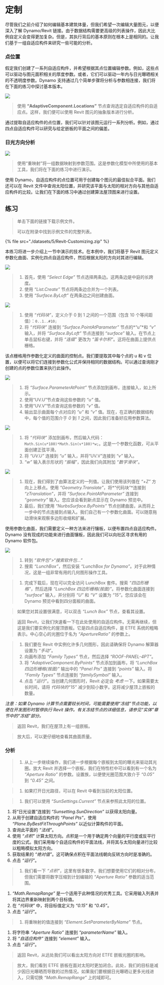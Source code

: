 # 定制

尽管我们之前介绍了如何编辑基本建筑体量，但我们希望一次编辑大量图元，以便深入了解 Dynamo/Revit 链接。由于数据结构需要更高级的列表操作，因此大比例自定义会变得更加复杂。但是，其执行背后的基本原则在根本上是相同的。让我们基于一组自适应构件来研究一些可能的分析。

### 点位置

假定我们创建了一系列自适应构件，并希望根据其点位置编辑参数。例如，这些点可以驱动与图元面积相关的厚度参数。或者，它们可以驱动一年内与日光曝晒相关的不透明度参数。Dynamo 支持通过几个简单步骤将分析与参数相连接，我们将在下面的练习中探讨基本版本。

![](./images/5/customizing-pointlocation.jpg)

> 使用 **“AdaptiveComponent.Locations”** 节点查询选定自适应构件的自适应点。这样，我们便可以使用 Revit 图元的抽象版本进行分析。

通过提取自适应构件的点位置，我们可以针对该图元运行一系列分析。例如，通过四点自适应构件可以研究与给定嵌板的平面之间的偏差。

### 日光方向分析

![](./images/5/customizing-solarorientationanalysis.jpg)

> 使用“重映射”将一组数据映射到参数范围。这是参数化模型中所使用的基本工具，我们将在下面的练习中进行演示。

使用 Dynamo，自适应构件的点位置可用于创建每个图元的最佳拟合平面。我们还可以在 Revit 文件中查询太阳位置，并研究该平面与太阳的相对方向与其他自适应构件的比较。让我们在下面的练习中通过创建算法屋顶图来进行设置。

## 练习

> 单击下面的链接下载示例文件。
>
> 可以在附录中找到示例文件的完整列表。

{% file src="./datasets/5/Revit-Customizing.zip" %}

本练习将进一步介绍上一节中演示的技术。在本例中，我们将基于 Revit 图元定义参数化曲面、实例化四点自适应构件，然后根据太阳的方向对其进行编辑。

![](./images/5/customizing-exercise01.jpg)

> 1. 首先，使用 _“Select Edge”_ 节点选择两条边。这两条边是中庭的长跨度。
> 2. 使用 _“List.Create”_ 节点将两条边合并为一个列表。
> 3. 使用 _“Surface.ByLoft”_ 在两条边之间创建曲面。

![](./images/5/customizing-exercise02.jpg)

> 1. 使用 _“代码块”_，定义介于 0 到 1 之间的一个范围（包含 10 个等间距值）：`0..1..#10;`
> 2. 将 _“代码块”_ 连接到 _“Surface.PointAtParameter”_ 节点的*“u”*和 _“v”_ 输入，并将 _“Surface.ByLoft”_ 节点连接到 _“surface”_ 输入。在节点上单击鼠标右键，并将 _“连缀”_ 更改为 _“笛卡尔积”_。这将在曲面上提供点栅格。

该点栅格用作参数化定义的曲面的控制点。我们要提取其中每个点的 u 和 v 位置，以便可以将它们连接到参数化公式并保持相同的数据结构。可以通过查询刚才创建的点的参数位置来执行此操作。

![](./images/5/customizing-exercise03.jpg)

> 1. 将 _“Surface.ParameterAtPoint”_ 节点添加到画布，连接输入，如上所示。
> 2. 使用“UV.U”节点查询这些参数的 _“u”_ 值。
> 3. 使用“UV.V”节点查询这些参数的 _“v”_ 值。
> 4. 输出显示曲面每个点对应的 _“u”_ 和 _“v”_ 值。现在，在正确的数据结构中，每个值的范围介于 _0_ 到 _1_ 之间，因此我们准备好应用参数算法。

![](./images/5/customizing-exercise04.jpg)

> 1. 将 _“代码块”_ 添加到画布，然后输入代码：`Math.Sin(u*180)*Math.Sin(v*180)*w;`。这是一个参数化函数，可从平面创建正弦平滑。
> 2. 将 _“UV.U”_ 连接到 _“u”_ 输入，并将“UV.V”连接到 _“v”_ 输入。
> 3. _“w”_ 输入表示形状的 _“振幅”_，因此我们向其附加 _“数字滑块”_。

![](./images/5/customizing-exercise05.jpg)

> 1. 现在，我们得到了由算法定义的一列值。让我们使用该列值在 _“+Z”_ 方向上上移点。使用 _“Geometry.Translate”_，将*“代码块”*连接到 _“zTranslation”_，并将 _“Surface.PointAtParameter”_ 连接到 _“geometry”_ 输入。您应该会看到新点显示在 Dynamo 预览中。
> 2. 最后，我们使用 _“NurbsSurface.ByPoints”_ 节点创建曲面，从而将上一步中的节点连接到点输入。我们自己有一个参数化曲面。可以随意拖动滑块来观察多边形收缩和扩展。

使用参数化曲面，我们需要定义一种方法来进行镶板，以便布置四点自适应构件。Dynamo 没有现成的功能来进行曲面镶板，因此我们可以向社区寻求有用的 Dynamo 软件包。

![](./images/5/customizing-exercise06.jpg)

> 1. 转到 _“软件包”>“搜索软件包...”_
> 2. 搜索 _“LunchBox”_，然后安装 _“LunchBox for Dynamo”_。对于此种情况，这是一组非常有用的几何图形操作工具。

> 1. 完成下载后，现在可以完全访问 LunchBox 套件。搜索 _“四边形栅格”_，然后选择 _“LunchBox 四边形栅格(按面)”_。将参数化曲面连接到 _“surface”_ 输入，并分别将 _“U”_ 和 _“V”_ 设置为 _“15”_。您应该会在 Dynamo 预览中看到四分面板的曲面。

> 如果您对其设置很满意，可以双击 _“Lunch Box”_ 节点，查看其设置。

> 返回 Revit，让我们快速看一下在此处使用的自适应构件。无需再继续，但这是我们要实例化的屋顶嵌板。它是四点自适应构件，是 ETFE 系统的粗略表示。中心空心的光圈位于名为 _“ApertureRatio”_ 的参数上。

> 1. 我们要在 Revit 中实例化许多几何图形，因此请确保将 Dynamo 解算器设置为 _“手动”_。
> 2. 向画布添加 _“Family Types”_ 节点，然后选择 _“ROOF-PANEL-4PT”_。
> 3. 将 _“AdaptiveComponent.ByPoints”_ 节点添加到画布，将 _“LunchBox 四边形栅格(按面)”_ 输出中的 _“Panel Pts”_ 连接到 _“points”_ 输入。将 _“Family Types”_ 节点连接到 _“familySymbol”_ 输入。
> 4. 点击 _“运行”_。当创建几何图形时，Revit 必定会 _考虑_ 一下。如果需要太长时间，请将 _代码块的“15”_ 减少到较小数字。这将减少屋顶上嵌板的数量。

_注意：如果 Dynamo 计算节点需要较长时间，可能需要使用“冻结”节点功能，以便在开发图形时暂停执行 Revit 操作。有关冻结节点的详细信息，请参见“实体”章节中的“冻结”部分。_

> 返回 Revit，我们在屋顶上有一组嵌板。

> 放大后，可以更仔细地查看其曲面质量。

### 分析

> 1. 从上一步继续操作，我们进一步根据每个嵌板到太阳的曝光来驱动其光圈。放大 Revit 并选择一个嵌板，我们在特性栏中可以看到有一个名为 _“Aperture Ratio”_ 的参数。设置族，以便使光圈范围大致介于 _“0.05”_ 到 _“0.45”_ 之间。

> 1. 如果打开日光路径，可以在 Revit 中看到当前的太阳位置。

> 1. 我们可以使用 _“SunSettings.Current”_ 节点来参照此太阳的位置。

1. 将“日光设置”连接到 _“Sunsetting.SunDirection”_ 以获得太阳向量。
2. 从用于创建自适应构件的 _“Panel Pts”_，使用 _“Plane.ByBestFitThroughPoints”_ 以近似计算构件的平面。
3. 查询此平面的 _“法线”_。
4. 使用 _“点积”_ 计算太阳方向。点积是一个用于确定两个向量的平行度或反平行度的公式。我们采用每个自适应构件的平面法线，并将其与太阳向量进行比较以粗略模拟太阳方向。
5. 获取结果的 _“绝对值”_。这可确保点积在平面法线朝向反转方向时是准确的。
6. 点击 _“运行”_。

> 1. 我们看一下 _“点积”_，这里有很多数字。我们想要使用它们的相对分布，但我们需要将数字压缩到计划编辑的 _“Aperture Ratio”_ 参数的适当范围。

1. _“Math.RemapRange”_ 是一个适用于此种情况的优秀工具。它采用输入列表并将其边界重新映射到两个目标值。
2. 在 _“代码块”_ 中，将目标值定义为 _“0.15”_ 和 _“0.45”_。
3. 点击 _“运行”_。

> 1. 将重映射的值连接到 _“Element.SetParameterByName”_ 节点。

1. 将字符串 _“Aperture Ratio”_ 连接到 _“parameterName”_ 输入。
2. 将 _“自适应构件”_ 连接到 _“element”_ 输入。
3. 点击 _“运行”_。

> 返回 Revit，从远处我们可以看出太阳方向对 ETFE 嵌板光圈的影响。

> 放大，我们看到 ETFE 嵌板在面对太阳时更加闭合。此处，我们的目标是减少因日光曝晒而导致的过热情况。如果我们要根据日光曝晒让更多光线进入，只需切换 _“Math.RemapRange”_ 上的域即可。
